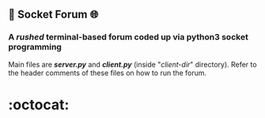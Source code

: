 
## :electric_plug: Socket Forum :globe_with_meridians:

### A *rushed* terminal-based forum coded up via python3 socket programming

Main files are ***server.py*** and ***client.py*** (inside "*client-dir*" directory).
Refer to the header comments of these files on how to run the forum. 


# :octocat:

